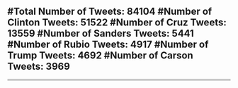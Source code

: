 #Total Number of Tweets: 84104 
#Number of Clinton Tweets: 51522
#Number of Cruz Tweets: 13559
#Number of Sanders Tweets: 5441
#Number of Rubio Tweets: 4917
#Number of Trump Tweets: 4692
#Number of Carson Tweets: 3969
---
---
